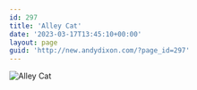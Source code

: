 ```yaml
---
id: 297
title: 'Alley Cat'
date: '2023-03-17T13:45:10+00:00'
layout: page
guid: 'http://new.andydixon.com/?page_id=297'
---
```


![Alley Cat](https://i0.wp.com/assets.g8x2.ldn.idrivee2-23.com/posters/Alley%20Cat%2001.jpg?w=1200&ssl=1 "Alley Cat")